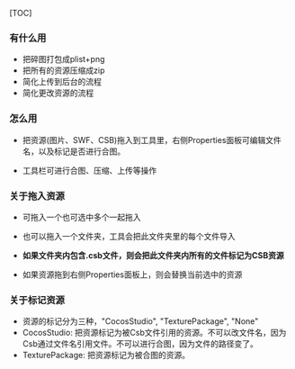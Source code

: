 [TOC]

### 有什么用

- 把碎图打包成plist+png
- 把所有的资源压缩成zip
- 简化上传到后台的流程
- 简化更改资源的流程

### 怎么用

- 把资源(图片、SWF、CSB)拖入到工具里，右侧Properties面板可编辑文件名，以及标记是否进行合图。

- 工具栏可进行合图、压缩、上传等操作

### 关于拖入资源

- 可拖入一个也可选中多个一起拖入

- 也可以拖入一个文件夹，工具会把此文件夹里的每个文件导入

- __如果文件夹内包含.csb文件，则会把此文件夹内所有的文件标记为CSB资源__

- 如果资源拖到右侧Properties面板上，则会替换当前选中的资源

### 关于标记资源

- 资源的标记分为三种，"CocosStudio", "TexturePackage", "None"
- CocosStudio: 把资源标记为被Csb文件引用的资源。不可以改文件名，因为Csb通过文件名引用文件。不可以进行合图，因为文件的路径变了。
- TexturePackage:  把资源标记为被合图的资源。



